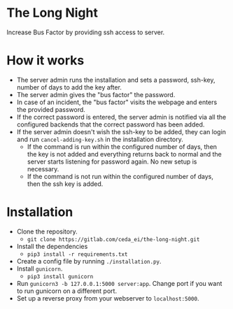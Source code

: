# The Long Night

Increase Bus Factor by providing ssh access to server.

# How it works

+ The server admin runs the installation and sets a password, ssh-key, number
  of days to add the key after.
+ The server admin gives the "bus factor" the password.
+ In case of an incident, the "bus factor" visits the webpage and enters the
  provided password.
+ If the correct password is entered, the server admin is notified via all the
  configured backends that the correct password has been added.
+ If the server admin doesn't wish the ssh-key to be added, they can login and
  run `cancel-adding-key.sh` in the installation directory.
	+ If the command is run within the configured number of days, then the key
	  is not added and everything returns back to normal and the server starts
	  listening for password again. No new setup is necessary.
	+ If the command is not run within the configured number of days, then the
	  ssh key is added.


# Installation

+ Clone the repository.
	+ `git clone https://gitlab.com/ceda_ei/the-long-night.git`
+ Install the dependencies
	+ `pip3 install -r requirements.txt`
+ Create a config file by running `./installation.py`.
+ Install `gunicorn`.
	+ `pip3 install gunicorn`
+ Run `gunicorn3 -b 127.0.0.1:5000 server:app`. Change port if you want to run
  gunicorn on a different port.
+ Set up a reverse proxy from your webserver to `localhost:5000`.
